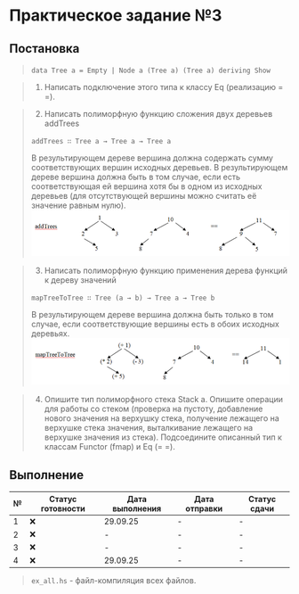 # Практическое задание №3


## Постановка

> `data Tree a = Empty | Node a (Tree a) (Tree a) deriving Show`

> 1. Написать подключение этого типа к классу Eq (реализацию = =).

> 2. Написать полиморфную функцию сложения двух деревьев addTrees
>
> `addTrees ∷ Tree a → Tree a → Tree a`
>   
> В результирующем дереве вершина должна содержать сумму соответствующих вершин исходных деревьев. В результирующем дереве вершина должна быть в том случае, если есть соответствующая ей вершина хотя бы в одном из исходных деревьев (для отсутствующей вершины можно считать её значение равным нулю).
> ![alt text](image.png)

> 3. Написать полиморфную функцию применения дерева функций к дереву значений
>
> `mapTreeToTree ∷ Tree (a → b) → Tree a → Tree b`
>
> В результирующем дереве вершина должна быть только в том случае, если соответствующие вершины есть в обоих исходных деревьях.
> ![alt text](image-1.png)

> 4. Опишите тип полиморфного стека Stack a. Опишите операции для работы со стеком (проверка на пустоту, добавление нового значения на верхушку стека, получение лежащего на верхушке стека значения, выталкивание лежащего на верхушке значения из стека). Подсоедините описанный тип к классам Functor (fmap) и Eq (= =).


## Выполнение


| № | Статус готовности | Дата выполнения | Дата отправки| Статус сдачи |
| --- | --- | --- | --- | --- |
| 1 | ❌ | 29.09.25 | - | - |
| 2 | ❌ | - | - | - |
| 3 | ❌ | - | - | - |
| 4 | ❌ | 29.09.25 | - | - |

> `ex_all.hs` - файл-компиляция всех файлов.
